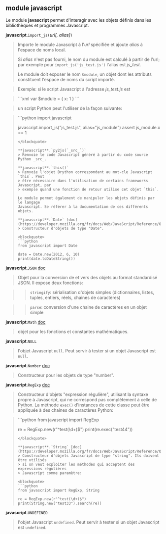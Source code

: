 module **javascript**
---------------------

Le module **javascript** permet d'interagir avec les objets définis dans les
bibliothèques et programmes Javascript.

**javascript**.`import_js(`_url[, alias]_`)`
> Importe le module Javascript à l'_url_ spécifiée et ajoute _alias_ à
> l'espace de noms local.
>
> Si _alias_ n'est pas fourni, le nom du module est calculé à partir de l'url;
> par exemple pour `import_js('js_test.js')` l'alias est _js_test_.
>
> Le module doit exposer le nom `$module`, un objet dont les attributs
> constituent l'espace de noms du script importé.

> Exemple: si le script Javascript à l'adresse _js_test.js_ est

<blockquote>
```xml
var $module = {
    x: 1
}
```
</blockquote>

> un script Python peut l'utiliser de la façon suivante:

<blockquote>
```python
import javascript

javascript.import_js("js_test.js", alias="js_module")
assert js_module.x == 1
```
</blockquote>

**javascript**.`py2js(`_src_`)`
> Renvoie le code Javascript généré à partir du code source Python _src_.

**javascript**.`this()`
> Renvoie l'objet Brython correspondant au mot-cle Javascript `this`. Peut
> être nécessaire dans l'utilisation de certains frameworks Javascript, par
> exemple quand une fonction de retour utilise cet objet `this`.

Le module permet également de manipuler les objets définis par le langage
Javascript. Se référer à la documentation de ces différents objets.

**javascript**.`Date` [doc](https://developer.mozilla.org/fr/docs/Web/JavaScript/Reference/Objets_globaux/Date)
> Constructeur d'objets de type "Date".

<blockquote>
```python
from javascript import Date

date = Date.new(2012, 6, 10)
print(date.toDateString())
```
</blockquote>

**javascript**.`JSON` [doc](https://developer.mozilla.org/fr/docs/Web/JavaScript/Reference/Objets_globaux/JSON)
> Objet pour la conversion de et vers des objets au format standardisé JSON.
> Il expose deux fonctions:

>> `stringify`: sérialisation d'objets simples (dictionnaires, listes, tuples,
>> entiers, réels, chaines de caractères)

>> `parse`: conversion d'une chaine de caractères en un objet simple

**javascript**.`Math` [doc](https://developer.mozilla.org/fr/docs/Web/JavaScript/Reference/Objets_globaux/Math)
> objet pour les fonctions et constantes mathématiques.

**javascript**.`NULL`
> l'objet Javascript `null`. Peut servir à tester si un objet Javascript est
> `null`.

**javascript**.`Number` [doc](https://developer.mozilla.org/fr/docs/Web/JavaScript/Reference/Objets_globaux/Number)
> Constructeur pour les objets de type "number".

**javascript**.`RegExp` [doc](https://developer.mozilla.org/fr/docs/Web/JavaScript/Reference/Objets_globaux/RegExp)
> Constructeur d'objets "expression régulière", utilisant la syntaxe propre à
> Javascript, qui ne correspond pas complètement à celle de Python.
> La méthode `exec()` d'instances de cette classe peut être appliquée à des
> chaines de caractères Python:
<blockquote>
```python
from javascript import RegExp

re = RegExp.new(r"^test(\d+)$")
print(re.exec("test44"))
```
</blockquote>

**javascript**.`String` [doc](https://developer.mozilla.org/fr/docs/Web/JavaScript/Reference/Objets_globaux/String)
> Constructeur d'objets Javascript de type "string". Ils doivent être utilisés
> si on veut exploiter les méthodes qui acceptent des expressions régulières
> Javascript comme paramètre:

<blockquote>
```python
from javascript import RegExp, String

re = RegExp.new(r"^test(\d+)$")
print(String.new("test33").search(re))
```
</blockquote>

**javascript**.`UNDEFINED`
> l'objet Javascript `undefined`. Peut servir à tester si un objet Javascript
> est `undefined`.

